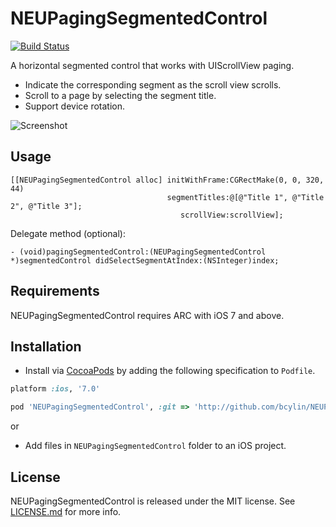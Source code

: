 NEUPagingSegmentedControl
=========================

[![Build Status](https://travis-ci.org/bcylin/NEUPagingSegmentedControl.svg?branch=release/0.1.0)](https://travis-ci.org/bcylin/NEUPagingSegmentedControl)

A horizontal segmented control that works with UIScrollView paging.

* Indicate the corresponding segment as the scroll view scrolls.
* Scroll to a page by selecting the segment title.
* Support device rotation.

![Screenshot](https://bcylin.github.io/NEUPagingSegmentedControl/img/screenshot.png)

## Usage

```objc
[[NEUPagingSegmentedControl alloc] initWithFrame:CGRectMake(0, 0, 320, 44)
                                   segmentTitles:@[@"Title 1", @"Title 2", @"Title 3"];
                                      scrollView:scrollView];
```

Delegate method (optional):

```objc
- (void)pagingSegmentedControl:(NEUPagingSegmentedControl *)segmentedControl didSelectSegmentAtIndex:(NSInteger)index;
```

## Requirements

NEUPagingSegmentedControl requires ARC with iOS 7 and above.

## Installation

* Install via [CocoaPods](http://guides.cocoapods.org/) by adding the following specification to `Podfile`.

```ruby
platform :ios, '7.0'

pod 'NEUPagingSegmentedControl', :git => 'http://github.com/bcylin/NEUPagingSegmentedControl.git'
```

or

* Add files in `NEUPagingSegmentedControl` folder to an iOS project.

## License

NEUPagingSegmentedControl is released under the MIT license. See [LICENSE.md](https://github.com/bcylin/NEUPagingSegmentedControl/blob/master/LICENSE.md) for more info.
